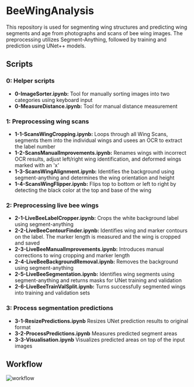 # BeeWingAnalysis

This repository is used for segmenting wing structures and predicting wing segments and age from photographs and scans of bee wing images. The preprocessing utilizes Segment-Anything, followed by training and prediction using UNet++ models.

## Scripts

### 0: Helper scripts
 - **0-ImageSorter.ipynb:** Tool for manually sorting images into two categories using keyboard input
 - **0-MeasureDistance.ipynb:** Tool for manual distance measurement
 
### 1: Preprocessing wing scans
 - **1-1-ScansWingCropping.ipynb:** Loops through all Wing Scans, segments them into the individual wings and usees an OCR to extract the label number
 - **1-2-ScansManualImprovements.ipynb:** Renames wings with incorrect OCR results, adjust left/right wing identification, and deformed wings marked with an 'x'
 - **1-3-ScansWingAlignment.ipynb:** Identifies the background using segment-anything and determines the wing orientation and height
 - **1-4-ScansWingFlipper.ipynb:** Flips top to bottom or left to right by detecting the black color at the top and base of the wing
 
### 2: Preprocessing live bee wings
 - **2-1-LiveBeeLabelCropper.ipynb:** Crops the white background label using segment-anything
 - **2-2-LiveBeeContourFinder.ipynb:** Identifies wing and marker contours on the label. The marker length is measured and the wing is cropped and saved
 - **2-3-LiveBeeManualImprovements.ipynb:** Introduces manual corrections to wing cropping and marker length
 - **2-4-LiveBeeBackgroundRemoval.ipynb:** Removes the background using segment-anything
 - **2-5-LiveBeeSegmentation.ipynb:** Identifies wing segments using segment-anything and returns masks for UNet training and validation
 - **2-6-LiveBeeTrainValSplit.ipynb:** Turns successfully segmented wings into training and validation sets

### 3: Process segmentation predictions
 - **3-1-ResizePredictions.ipynb** Resizes UNet prediction results to original format
 - **3-2-ProcessPredictions.ipynb** Measures predicted segment areas
 - **3-3-Visualisation.ipynb** Visualizes predicted areas on top of the input images

## Workflow

![workflow](https://github.com/user-attachments/assets/c960d627-5cad-4617-8bff-7f6bcd965509)
